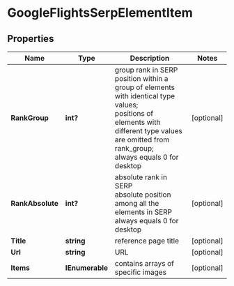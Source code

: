 # GoogleFlightsSerpElementItem


## Properties

| Name | Type | Description | Notes |
|------------ | ------------- | ------------- | -------------|
**RankGroup** | **int?** | group rank in SERP<br>position within a group of elements with identical type values;<br>positions of elements with different type values are omitted from rank_group;<br>always equals 0 for desktop |[optional]|
**RankAbsolute** | **int?** | absolute rank in SERP<br>absolute position among all the elements in SERP<br>always equals 0 for desktop |[optional]|
**Title** | **string** | reference page title |[optional]|
**Url** | **string** | URL |[optional]|
**Items** | **IEnumerable<GoogleFlightsElement>** | contains arrays of specific images |[optional]|